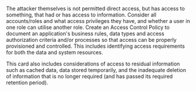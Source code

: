 The attacker themselves is not permitted direct access, but has access to something, that had or has access to information. Consider all accounts/roles and what access privileges they have, and whether a user in one role can utilise another role. Create an Access Control Policy to document an application's business rules, data types and access authorization criteria and/or processes so that access can be properly provisioned and controlled. This includes identifying access requirements for both the data and system resources.

This card also includes considerations of access to residual information such as cached data, data stored temporarily, and the inadequate deletion of information that is no longer required (and has passed its required retention period).

